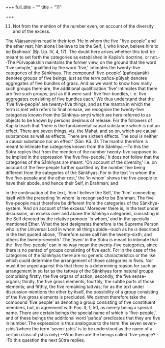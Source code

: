 +++
full_title = ""
title = "11"

+++




11. Not from the mention of the number even, on account of the diversity and of the excess.

The Vājasaneyins read in their text 'He in whom the five "five-people" and the ether rest, him alone I believe to be the Self; I, who know, believe him to be Brahman' (Br̥. Up. IV, 4, 17). The doubt here arises whether this text be meant to set forth the categories as established in Kapila's doctrine, or not.--The Pūrvapakshin maintains the former view, on the ground that the word 'five-people,' qualified by the word 'five,' intimates the twenty-five categories of the Sānkhyas. The compound 'five-people' (pañcajanāḥ) denotes groups of five beings, just as the term pañca-pūlyaḥ denotes aggregates of five bundles of grass. And as we want to know how many such groups there are, the additional qualification 'five' intimates that there are five such groups; just as if it were said 'five five-bundles, i. e. five aggregates consisting of five bundles each.' We thus understand that the 'five five-people' are twenty-five things, and as the mantra in which the term is met with refers to final release, we recognise the twenty-five categories known from the Sānkhya-smr̥ti which are here referred to as objects to be known by persons desirous of release. For the followers of Kapila teach that 'there is the fundamental causal substance which is not an effect. There are seven things, viz. the Mahat, and so on, which are causal substances as well as effects. There are sixteen effects. The soul is neither a causal substance nor an effect' (Sān. Kā. 3). The mantra therefore is meant to intimate the categories known from the Sānkhya.--To this the Sūtra replies that from the mention of the number twenty-five supposed to be implied in the expression 'the five five-people,' it does not follow that the categories of the Sānkhyas are meant. 'On account of the diversity,' i.e. on account of the five-people further qualified by the number five being different from the categories of the Sānkhyas. For in the text 'in whom the five five-people and the ether rest,' the 'in whom' shows the five-people to have their abode, and hence their Self, in Brahman; and

in the continuation of the text, 'him I believe the Self,' the 'him' connecting itself with the preceding 'in whom' is recognised to be Brahman. The five five-people must therefore be different from the categories of the Sānkhya-system. 'And on account of the excess.' Moreover there is, in the text under discussion, an excess over and above the Sānkhya categories, consisting in the Self denoted by the relative pronoun 'in whom,' and in the specially mentioned Ether. What the text designates therefore is the Supreme Person who is the Universal Lord in whom all things abide--such as he is described in the text quoted above, 'Therefore some call him the twenty-sixth, and others the twenty-seventh.' The 'even' in the Sūtra is meant to intimate that the 'five five-people' can in no way mean the twenty-five categories, since there is no pentad of groups consisting of five each. For in the case of the categories of the Sānkhyas there are no generic characteristics or the like which could determine the arrangement of those categories in fives. Nor must it be urged against this that there is a determining reason for such an arrangement in so far as the tattvas of the Sānkhyas form natural groups comprising firstly, the five organs of action; secondly, the five sense-organs; thirdly, the five gross elements; fourthly, the subtle parts of those elements; and fifthly, the five remaining tattvas; for as the text under discussion mentions the ether by itself, the possibility of a group consisting of the five gross elements is precluded. We cannot therefore take the compound 'five people' as denoting a group consisting of five constituent members, but, in agreement with Pāṇ. II, 1, 50, as merely being a special name. There are certain beings the special name of which is 'five-people,' and of these beings the additional word 'pañca' predicates that they are five in number. The expression is thus analogous to the term 'the seven seven-r̥shis'(where the term 'seven-r̥shis' is to be understood as the name of a certain class of r̥shis only).--Who then are the beings called 'five-people?'--To this question the next Sūtra replies.

